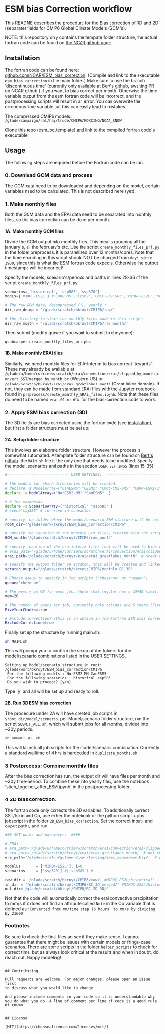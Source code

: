 # ESM bias Correction workflow

This README describes the procedure for the Bias correction of 3D and 2D (separate) fields for CMIP6 Global Climate Models (GCM's).

NOTE: this repository only contains the tempate folder structure, the actual fortran code can be found on [the NCAR github page](https://github.com/NCAR/ESM_bias_correction)


## <a name="install"></a>Installation


The fortran code can be found here: [github.com/NCAR/ESM_bias_correction](https://github.com/NCAR/ESM_bias_correction). (Compile and link to the executable `esm_bias_correction` in the main folder.) Make sure to use the branch 'discontinuous time' (currently only available at [Bert's github](https://github.com/bertjebertjek/ESM_bias_correction/tree/discontinuous_time), awaiting PR on NCAR github ) if you want to bias correct per month. Otherwise the time variable output from the esm fortran code will be incorrect, and the postprocessing scripts will result in an error. You can overwrite the erroneous time variable but this can easily lead to mistakes.

The compressed CMIP6 models: `/glade/campaign/ral/hap/trude/CMIP6/FORCING/NOAA_SNOW`

Clone this repo (esm_bc_template) and link to the compiled fortran code's executable.

## Usage

The following steps are required before the Fortran code can be run. 
### 0. Download GCM data and process
The GCM data need to be downloaded and depending on the model, certain variables need to be calculated. This is not described here (yet).

### 1. Make monthly files
Both the GCM data and the ERAi data need to be separated into monthly files, so the bias correction can be done per month. 
#### 1A. Make monthly GCM files
Divide the GCM output into monthly files. This means grouping all the january's, all the february's etc. 
Use the script `create_monthly_files_prl.py` in the folder preprocess. It is paralellized over 12 months/cores. Note that the time encoding in this script should NOT be changed from `days since 1900`, since this is what the ESM fortran code expects. Otherwise the output timestamps will be incorrect!

Specify the models, scenario's/periods and paths in lines 28-36 of the script `create_monthly_files_prl.py`:

```python
scenarios=['historical', 'ssp585','ssp370']
modLs=['MIROC-ES2L'] #'CanESM5','CESM2','CMCC-CM2-SR5','MIROC-ES2L','MPI-M.MPI-ESM1-2-LR','NorESM2-MM',  'CNRM-ESM2-1'

# The raw GCM data, decompressed (!), yearly :
dir_raw_decmp = '/glade/scratch/bkruyt/CMIP6/raw/'

# the directory to store the monthly files made in this script:
dir_raw_month = '/glade/scratch/bkruyt/CMIP6/raw_month/'
```

Then submit (modify queue if you want to submit to cheyenne):

``` bash
qsubcasper create_monthly_files_prl.pbs
```

#### 1B. Make monthly ERAi files
Similarly, we need monthly files for ERA-Interim to bias correct 'towards'. These may already be available at `/glade/u/home/currierw/scratch/erai/convection/erai/clipped_by_month_convert_SST/merged_by_month_bc` (Western US) or  `/glade/scratch/bkruyt/erai/erai_greatlakes_month` (Great lakes domain). If not, they can be made from standard ERAi files with the Jupyter notebook found in `preprocess/create_monthly_ERAi_files.ipynb`. Note that these files do need to be named `erai_01.nc` etc. for the bias-correction code to work.

### 2. Apply ESM bias correction (3D)
The 3D fields are bias corrected using the fortran code (see [installation](#install)), but first a folder structure must be set up:

#### 2A. Setup folder structure
This involves an elaborate folder structure. However the process is somewhat automated. A template folder structure can be found on [Bert's github](https://github.com/bertjebertjek/esm_bc_template). the `MAIN.sh` file is the only one that needs to be modified. Specify the model, scenarios and paths in the section `USER SETTINGS` (lines 15-35):

```bash
#---------------------------- USER SETTINGS:  -----------------------------------

# the models for which directories will be created:
# declare -a ModelArray=("CanESM5" "CESM2" "CMCC-CM2-SR5" "CNRM-ESM2-1" "HadGEM3-GC31-LL" "MIROC-ES2L" "MPI-ESM1-2-HR" "MRI-ESM2-0" "NorESM2-MM" "UKESM1-0-LL")
declare -a ModelArray=("NorESM2-MM" "CanESM5"  )

# # The scenarios 
declare -a ScenarioArray=("historical" "ssp585" )
# scen="ssp585" # for scen in scnearios

# specify the folder where the model/scenario ESM stucture will be set up:
root_dir="/glade/work/bkruyt/ESM_bias_correction/CMIP6"

# specify the location of the monthly GCM files, created with the script create_monthly_files_BK.sh. This path will be linked to.
GCM_month="/glade/scratch/bkruyt/CMIP6/raw_month"

# specify location of the era-interim files that will be used to bias correct to. Note that if domain is smaller than the GCM, the output will be cropped to this domain:
# erai_path="/glade/u/home/currierw/scratch/erai/convection/erai/clipped_by_month_convert_SST/merged_by_month_bc" # W-COnus domain
erai_path="/glade/scratch/bkruyt/erai/erai_greatlakes_month"  # Great Lakes domain

# specify the output folder on scratch, this will be created and linked to:
scratch_output="/glade/scratch/bkruyt/CMIP6/monthly_BC_3D"

# Choose queue to specify in job scripts ('cheyenne' or 'casper')
queue='cheyenne'

# The memory in GB for each job. (Note that regular has a 100GB limit, and casper 350 (or 500 for large mem nodes))
mem=20

# The number of years per job, currently only options are 5 years (FiveYearChunks=true), or ~30 years (FiveYearChunks= -you guessed it- false).
FiveYearChunks=true

# Exclude correction? (This is an option in the Fortran ESM bias correction, and is set via the config.nml)
ExcludeCorrection=true

```


Finally set up the structure by running main.sh:
```bash
sh MAIN.sh
```
This will prompt you to confirm the setup of the folders for the model/scenario combinations listed in the USER SETTINGS.
```
Setting up Model/scenario structure in root:  /glade/work/bkruyt/ESM_bias_correction/CMIP6
 For the following models : NorESM2-MM CanESM5
 For the following scenarios : historical ssp585
 Do you wish to proceed? [y/n]
```

Type 'y' and all will be set up and ready to roll.


#### 2B. Run 3D ESM bias correction

The procedure under 2A will have created job scripts in `$root_dir/model/scenario`. per Model/scenario folder structure, run the script `SUBMIT_ALL.sh`, which will submit jobs for all months, divided into ~30y periods.

```bash
sh SUBMIT_ALL.sh
```
This will launch all job scripts for the model/scenario combination. Currently a standard walltime of 4 hrs is hardcoded in `duplicate_months.sh`.

### 3 Postprocess: Combine monthly files

After the bias correction has run, the output dir will have files per month and ~30y time-period. To combine these into yearly files, use the notebook 'stich_together_after_ESM.ipynb' in the postprocessing folder.

### 4 2D bias correction. 

The fortran code only corrects the 3D variables. To additionally correct SST/tskin and Cp, use either the notebook or the python script + pbs jobscript in the folder `2D_ESM_bias_correction`. Set the correct input- and ouput paths, and run.

```python
### SET paths and parameters  ####

# ERAi
# era_path='/glade/u/home/currierw/scratch/erai/convection/erai/clipped_by_month_convert_SST/'
# era_path='/glade/scratch/bkruyt/erai/erai_greatlakes_month/' # not chronological because monthly + buffer
era_path='/glade/scratch/gutmann/icar/forcing/erai_conus/monthly/'  # path with erai files (chronological) cp not corrected!! And CONUS wide...

modelLs       = ['MIROC-ES2L']; i=0
scenarios     = ['ssp370'] #['ssp585'] #

raw_dir = '/glade/scratch/bkruyt/CMIP6/raw/' #MIROC-ES2L/historical' 
in_dir = '/glade/scratch/bkruyt/CMIP6/BC_3D_merged/' #MIROC-ES2L/historical' 
out_dir='/glade/scratch/bkruyt/CMIP6/BC_2D_3D/'
```

Not that the code will automatically correct the erai convective precipitation to mm/s if it does not find an attribute called `Note` in the Cp variable that is defined as ` 'Converted from mm/time step (6 hours) to mm/s by dividing by 21600' `

### Footnotes
Be sure to check the final files an see if they make sense. I cannot guarantee that there might be issues with certain models or fringe-case scenarios. There are some scripts in the folder `helper_scripts` to check for correct time, but as always look critical at the results and when in doubt, do reach out.
Happy modeling!


```

## Contributing

Pull requests are welcome. For major changes, please open an issue first
to discuss what you would like to change.

And please include comments in your code so it is understandable why you do what you do. A line of comment per line of code is a good rule of thumb. 


## License

[MIT](https://choosealicense.com/licenses/mit/)